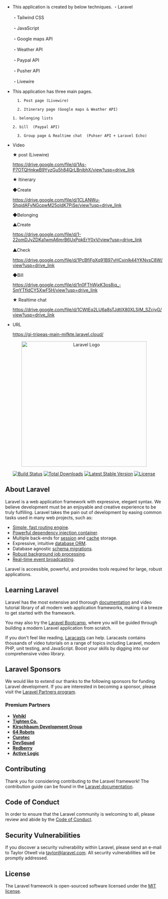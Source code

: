 - This application is created by  below techniques.
・Laravel
    
    ・Tailwind CSS
    
    ・JavaScript
    
    ・Google maps API
    
    ・Weather API
    
    ・Paypal API
    
    ・Pusher API
    
    ・Livewire
    
- This application has three main pages.

        1. Post page (Livewire)

        2. Itinerary page (Google maps & Weather API)

      1. belonging lists

      2. bill  (Paypal API)

        3. Group page & Realtime chat  (Puhser API + Laravel Echo)

- Video
    
    ★ post (Livewire)
    
    https://drive.google.com/file/d/1As-P7OTQHnkwB9YyzGu5h84QrLBnibhX/view?usp=drive_link
    
    ★ Itinerary
    
    ◆Create　
    
    https://drive.google.com/file/d/1CLANWu-ShqidAFyNGcpwM25oIdK7PiSe/view?usp=drive_link
    
    ◆Belonging
    
    ▲Create
    
    https://drive.google.com/file/d/1-22omDJyZDKa1wmA6mrB6UxPpkErY0xV/view?usp=drive_link
    
    ▲Check　
    
    https://drive.google.com/file/d/1PcBfiFpXq91B97vHCxinlk44YKNvsC8W/view?usp=drive_link
    
    ◆Bill
    
    https://drive.google.com/file/d/1n0FThWjxK3os8iq_-SmYTfIdCY5XwF5H/view?usp=drive_link
    
    ★ Realtime chat
    
    https://drive.google.com/file/d/1CWtEq2LU6a8sTJdtIX80XLSjM_SZcjvG/view?usp=drive_link
    
- URL
    
    https://gi-tripeas-main-mifkte.laravel.cloud/

<p align="center"><a href="https://laravel.com" target="_blank"><img src="https://raw.githubusercontent.com/laravel/art/master/logo-lockup/5%20SVG/2%20CMYK/1%20Full%20Color/laravel-logolockup-cmyk-red.svg" width="400" alt="Laravel Logo"></a></p>

<p align="center">
<a href="https://github.com/laravel/framework/actions"><img src="https://github.com/laravel/framework/workflows/tests/badge.svg" alt="Build Status"></a>
<a href="https://packagist.org/packages/laravel/framework"><img src="https://img.shields.io/packagist/dt/laravel/framework" alt="Total Downloads"></a>
<a href="https://packagist.org/packages/laravel/framework"><img src="https://img.shields.io/packagist/v/laravel/framework" alt="Latest Stable Version"></a>
<a href="https://packagist.org/packages/laravel/framework"><img src="https://img.shields.io/packagist/l/laravel/framework" alt="License"></a>
</p>

## About Laravel

Laravel is a web application framework with expressive, elegant syntax. We believe development must be an enjoyable and creative experience to be truly fulfilling. Laravel takes the pain out of development by easing common tasks used in many web projects, such as:

- [Simple, fast routing engine](https://laravel.com/docs/routing).
- [Powerful dependency injection container](https://laravel.com/docs/container).
- Multiple back-ends for [session](https://laravel.com/docs/session) and [cache](https://laravel.com/docs/cache) storage.
- Expressive, intuitive [database ORM](https://laravel.com/docs/eloquent).
- Database agnostic [schema migrations](https://laravel.com/docs/migrations).
- [Robust background job processing](https://laravel.com/docs/queues).
- [Real-time event broadcasting](https://laravel.com/docs/broadcasting).

Laravel is accessible, powerful, and provides tools required for large, robust applications.

## Learning Laravel

Laravel has the most extensive and thorough [documentation](https://laravel.com/docs) and video tutorial library of all modern web application frameworks, making it a breeze to get started with the framework.

You may also try the [Laravel Bootcamp](https://bootcamp.laravel.com), where you will be guided through building a modern Laravel application from scratch.

If you don't feel like reading, [Laracasts](https://laracasts.com) can help. Laracasts contains thousands of video tutorials on a range of topics including Laravel, modern PHP, unit testing, and JavaScript. Boost your skills by digging into our comprehensive video library.

## Laravel Sponsors

We would like to extend our thanks to the following sponsors for funding Laravel development. If you are interested in becoming a sponsor, please visit the [Laravel Partners program](https://partners.laravel.com).

### Premium Partners

- **[Vehikl](https://vehikl.com)**
- **[Tighten Co.](https://tighten.co)**
- **[Kirschbaum Development Group](https://kirschbaumdevelopment.com)**
- **[64 Robots](https://64robots.com)**
- **[Curotec](https://www.curotec.com/services/technologies/laravel)**
- **[DevSquad](https://devsquad.com/hire-laravel-developers)**
- **[Redberry](https://redberry.international/laravel-development)**
- **[Active Logic](https://activelogic.com)**

## Contributing

Thank you for considering contributing to the Laravel framework! The contribution guide can be found in the [Laravel documentation](https://laravel.com/docs/contributions).

## Code of Conduct

In order to ensure that the Laravel community is welcoming to all, please review and abide by the [Code of Conduct](https://laravel.com/docs/contributions#code-of-conduct).

## Security Vulnerabilities

If you discover a security vulnerability within Laravel, please send an e-mail to Taylor Otwell via [taylor@laravel.com](mailto:taylor@laravel.com). All security vulnerabilities will be promptly addressed.

## License

The Laravel framework is open-sourced software licensed under the [MIT license](https://opensource.org/licenses/MIT).
